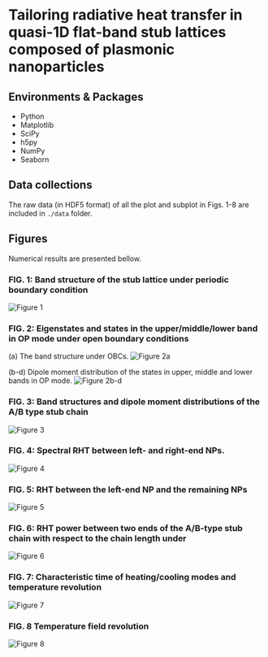 # Tailoring radiative heat transfer in quasi-1D flat-band stub lattices composed of plasmonic nanoparticles

## Environments & Packages

- Python
- Matplotlib
- SciPy
- h5py
- NumPy
- Seaborn

## Data collections

The raw data (in HDF5 format) of all the plot and subplot in Figs. 1-8 are included in `./data` folder. 

## Figures
Numerical results are presented bellow.

### FIG. 1: Band structure of the stub lattice under periodic boundary condition

![Figure 1](.assets/fig01.png)

### FIG. 2: Eigenstates and states in the upper/middle/lower band in OP mode under open boundary conditions

(a) The band structure under OBCs.
![Figure 2a](.assets/fig02(a).png)

(b-d) Dipole moment distribution of the states in upper, middle and lower bands in OP mode.
![Figure 2b-d](.assets/fig02(b-d).png)


### FIG. 3: Band structures and dipole moment distributions of the A/B type stub chain

![Figure 3](.assets/fig03.png)

### FIG. 4: Spectral RHT between left- and right-end NPs.
![Figure 4](.assets/fig04.png)

### FIG. 5: RHT between the left-end NP and the remaining NPs
![Figure 5](.assets/fig05.png)


### FIG. 6: RHT power between two ends of the A/B-type stub chain with respect to the chain length under
![Figure 6](.assets/fig06.png)


### FIG. 7: Characteristic time of heating/cooling modes and temperature revolution

![Figure 7](.assets/fig07.png)


### FIG. 8 Temperature field revolution 
![Figure 8](.assets/fig08.png)